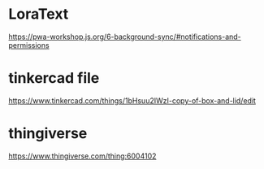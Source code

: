# LoraText
https://pwa-workshop.js.org/6-background-sync/#notifications-and-permissions

# tinkercad file
https://www.tinkercad.com/things/1bHsuu2IWzI-copy-of-box-and-lid/edit

# thingiverse
https://www.thingiverse.com/thing:6004102